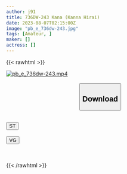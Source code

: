 ```yaml
---
author: j91
title: 736DW-243 Kana (Kanna Hirai)
date: 2023-08-07T02:15:00Z
image: "pb_e_736dw-243.jpg"
tags: [Amateur, ]
maker: []
actress: []
---
```



{{< rawhtml >}}

<div class="video" data-videoid="gVzLZpM7q8sq1bb">
    <a href="javascript:;">
        <img src="https://my.j91.asia/posts/pb_e_736dw-243/pb_e_736dw-243.jpg" width="WIDTH" height="HEIGHT" alt="pb_e_736dw-243.mp4" loading="lazy">
    </a>
</div>

<script type="text/javascript" src="https://j91.asia/asset/on-demand-st.js"></script>

<br>
  <link rel="stylesheet" href="https://j91.asia/asset/bs5.css">
  
  <center>
  <button class="btn btn-primary" type="button" data-bs-toggle="collapse" data-bs-target=".multi-collapse" aria-expanded="false" aria-controls="multiCollapseExample1 multiCollapseExample2"><h2>Download</h2></button></center>
</p>
<div class="row">
  <div class="col">
    <div class="collapse multi-collapse" id="multiCollapseExample1">
      <div class="card card-body">
	      	      <br>
<div class="buttons">  
<a href="https://streamtape.to/v/gVzLZpM7q8sq1bb"><button class="btn-hover color-3"><i class="fa fa-download"></i> ST</button></a></div>
    </div>
  </div>
</div>
  <div class="col">
    <div class="collapse multi-collapse" id="multiCollapseExample2">
      <div class="card card-body">
	      <br>
<div class="buttons">
    <a href="https://vgembed.com/v/wP2050Pd9e5dmy7"><button class="btn-hover color-9"><i class="fa fa-download"></i> VG</button></a></div>
<br><br>
      </div>
    </div>
  </div>
</div>

{{< /rawhtml >}}